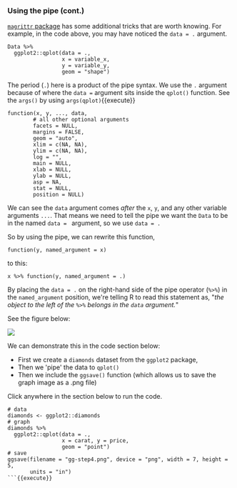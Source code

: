 ### Using the pipe (cont.)

[`magrittr` package](https://magrittr.tidyverse.org/) has some additional tricks that are worth knowing. For example, in the code above, you may have noticed the `data = .` argument. 

```
Data %>% 
  ggplot2::qplot(data = ., 
                 x = variable_x, 
                 y = variable_y,
                 geom = "shape")
```

The period (`.`) here is a product of the pipe syntax. We use the `.` argument because of where the `data =` argument sits inside the `qplot()` function. See the `args()` by using `args(qplot)`{{execute}}


```
function(x, y, ..., data, 
        # all other optional arguments
        facets = NULL, 
        margins = FALSE, 
        geom = "auto", 
        xlim = c(NA, NA), 
        ylim = c(NA, NA), 
        log = "", 
        main = NULL, 
        xlab = NULL, 
        ylab = NULL, 
        asp = NA, 
        stat = NULL, 
        position = NULL) 
```

We can see the `data` argument comes *after* the `x`, `y`, and any other variable arguments `...`. That means we need to tell the pipe we want the `Data` to be in the named `data = ` argument, so we use `data = .`

So by using the pipe, we can rewrite this function,

```
function(y, named_argument = x)
```

to this:

```
x %>% function(y, named_argument = .)
```
 
By placing the `data = .` on the right-hand side of the pipe operator (`%>%`) in the `named_argument` position, we're telling R to read this statement as, "*the object to the left of the `%>%` belongs in the `data` argument.*" 

See the figure below:

![](https://resources.oreilly.com/katacoda/martin-frigaard/raw/master/figs/pipe-data-args.png)

We can demonstrate this in the code section below: 

- First we create a `diamonds` dataset from the `ggplot2` package, 
- Then we 'pipe' the data to `qplot()`  
- Then we include the `ggsave()` function (which allows us to save the graph image as a .png file)  

Click anywhere in the section below to run the code.

```
# data 
diamonds <- ggplot2::diamonds
# graph
diamonds %>% 
  ggplot2::qplot(data = ., 
                 x = carat, y = price, 
                 geom = "point")
# save
ggsave(filename = "gg-step4.png", device = "png", width = 7, height = 5, 
       units = "in")
```{{execute}}


